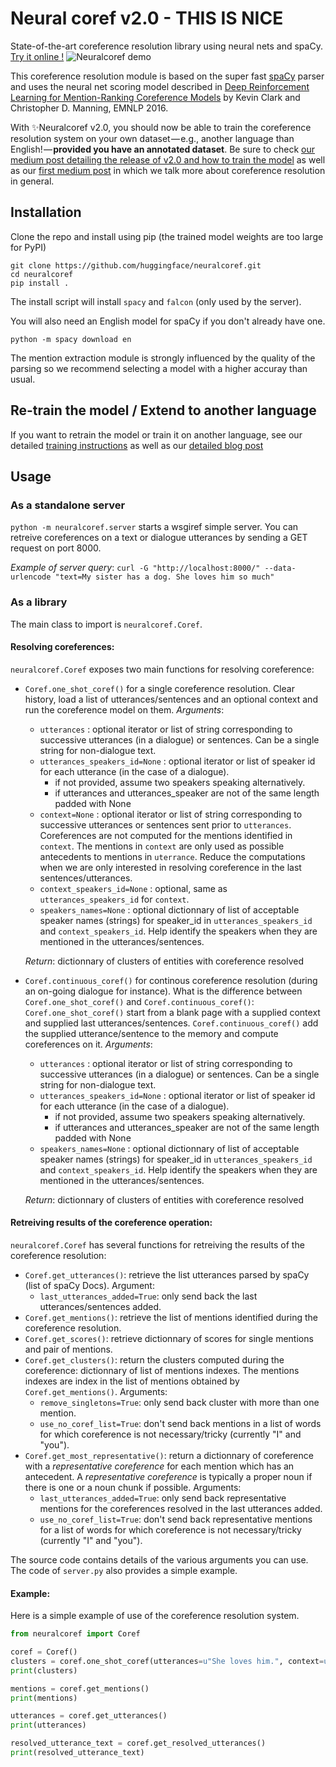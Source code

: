 # Neural coref v2.0 - THIS IS NICE

State-of-the-art coreference resolution library using neural nets and spaCy. [Try it online !](https://huggingface.co/coref/)
![Neuralcoref demo](https://huggingface.co/coref/assets/thumbnail-large.png)

This coreference resolution module is based on the super fast [spaCy](https://spacy.io/) parser and uses the neural net scoring model described in [Deep Reinforcement Learning for Mention-Ranking Coreference Models](http://cs.stanford.edu/people/kevclark/resources/clark-manning-emnlp2016-deep.pdf) by Kevin Clark and Christopher D. Manning, EMNLP 2016.

With ✨Neuralcoref v2.0, you should now be able to train  the coreference resolution system on your own dataset — e.g., another language than English! — **provided you have an annotated dataset**. Be sure to check [our medium post detailing the release of v2.0 and how to train the model](https://medium.com/huggingface/how-to-train-a-neural-coreference-model-neuralcoref-2-7bb30c1abdfe)  as well as our [first medium post](https://medium.com/huggingface/state-of-the-art-neural-coreference-resolution-for-chatbots-3302365dcf30) in which we talk more about coreference resolution in general.

## Installation
Clone the repo and install using pip (the trained model weights are too large for PyPI)

```
git clone https://github.com/huggingface/neuralcoref.git
cd neuralcoref
pip install .
```

The install script will install `spacy` and `falcon` (only used by the server).

You will also need an English model for spaCy if you don't already have one.
```
python -m spacy download en
```

The mention extraction module is strongly influenced by the quality of the parsing so we recommend selecting a model with a higher accuray than usual.

## Re-train the model / Extend to another language
If you want to retrain the model or train it on another language, see our detailed [training instructions](training.md) as well as our [detailed blog post](https://medium.com/huggingface/how-to-train-a-neural-coreference-model-neuralcoref-2-7bb30c1abdfe)

## Usage
### As a standalone server
`python -m neuralcoref.server` starts a wsgiref simple server.
You can retreive coreferences on a text or dialogue utterances by sending a GET request on port 8000.

*Example of server query*:
`curl -G "http://localhost:8000/" --data-urlencode "text=My sister has a dog. She loves him so much"`

### As a library
The main class to import is `neuralcoref.Coref`.
#### Resolving coreferences:
`neuralcoref.Coref` exposes two main functions for resolving coreference:
- `Coref.one_shot_coref()` for a single coreference resolution. Clear history, load a list of utterances/sentences and an optional context and run the coreference model on them.
        *Arguments*:
    - `utterances` : optional iterator or list of string corresponding to successive utterances (in a dialogue) or sentences. Can be a single string for non-dialogue text.
    - `utterances_speakers_id=None` : optional iterator or list of speaker id for each utterance (in the case of a dialogue).
        - if not provided, assume two speakers speaking alternatively.
        - if utterances and utterances_speaker are not of the same length padded with None
    - `context=None` : optional iterator or list of string corresponding to successive utterances  or sentences sent prior to `utterances`. Coreferences are not computed for the mentions identified in `context`. The mentions in `context` are only used as possible antecedents to mentions in `uterrance`. Reduce the computations when we are only interested in resolving coreference in the last sentences/utterances.
    - `context_speakers_id=None` : optional, same as `utterances_speakers_id` for `context`. 
    - `speakers_names=None` : optional dictionnary of list of acceptable speaker names (strings) for speaker_id in `utterances_speakers_id` and `context_speakers_id`. Help identify the speakers when they are mentioned in the utterances/sentences.

    *Return*: dictionnary of clusters of entities with coreference resolved
- `Coref.continuous_coref()` for continous coreference resolution (during an on-going dialogue for instance). What is the difference between `Coref.one_shot_coref()` and `Coref.continuous_coref()`: `Coref.one_shot_coref()` start from a blank page with a supplied context and supplied last utterances/sentences. `Coref.continuous_coref()` add the supplied utterance/sentence to the memory and compute coreferences on it.
        *Arguments*:
    - `utterances` : optional iterator or list of string corresponding to successive utterances (in a dialogue) or sentences. Can be a single string for non-dialogue text.
    - `utterances_speakers_id=None` : optional iterator or list of speaker id for each utterance (in the case of a dialogue).
        - if not provided, assume two speakers speaking alternatively.
        - if utterances and utterances_speaker are not of the same length padded with None
    - `speakers_names=None` : optional dictionnary of list of acceptable speaker names (strings) for speaker_id in `utterances_speakers_id` and `context_speakers_id`. Help identify the speakers when they are mentioned in the utterances/sentences.

    *Return*: dictionnary of clusters of entities with coreference resolved

#### Retreiving results of the coreference operation:
`neuralcoref.Coref` has several functions for retreiving the results of the coreference resolution:
- `Coref.get_utterances()`: retrieve the list utterances parsed by spaCy (list of spaCy Docs).
    Argument:
    - `last_utterances_added=True`: only send back the last utterances/sentences added.
- `Coref.get_mentions()`: retrieve the list of mentions identified during the coreference resolution.
- `Coref.get_scores()`: retrieve dictionnary of scores for single mentions and pair of mentions.
- `Coref.get_clusters()`: return the clusters computed during the coreference: dictionnary of list of mentions indexes. The mentions indexes are index in the list of mentions obtained by `Coref.get_mentions()`.
    Arguments:
    - `remove_singletons=True`: only send back cluster with more than one mention.
    - `use_no_coref_list=True`: don't send back mentions in a list of words for which coreference is not necessary/tricky (currently "I" and "you").
- `Coref.get_most_representative()`: return a dictionnary of coreference with a *representative coreference* for each mention which has an antecedent. A *representative coreference* is typically a proper noun if there is one or a noun chunk if possible.
    Arguments:
    - `last_utterances_added=True`: only send back representative mentions for the coreferences resolved in the last utterances added.
    - `use_no_coref_list=True`: don't send back representative mentions for a list of words for which coreference is not necessary/tricky (currently "I" and "you").

The source code contains details of the various arguments you can use.
The code of `server.py` also provides a simple example.

#### Example:
Here is a simple example of use of the coreference resolution system.

````python
from neuralcoref import Coref

coref = Coref()
clusters = coref.one_shot_coref(utterances=u"She loves him.", context=u"My sister has a dog.")
print(clusters)

mentions = coref.get_mentions()
print(mentions)

utterances = coref.get_utterances()
print(utterances)

resolved_utterance_text = coref.get_resolved_utterances()
print(resolved_utterance_text)
````
